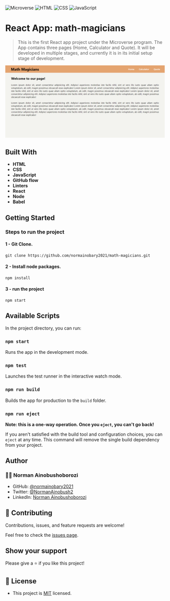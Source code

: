 ![Microverse](https://img.shields.io/badge/Microverse-blueviolet) ![HTML](https://img.shields.io/badge/-HTML-orange) ![CSS](https://img.shields.io/badge/-CSS-blue) ![JavaScript](https://img.shields.io/badge/-JavaScript-yellow)

# React App: math-magicians

> This is the first React app project under the Microverse program.
> The App contains three pages (Home, Calculator and Quote).
> It will be developed in multiple stages, and currently it is in its initial setup stage of development.

![Project Screenshot](./screenshot.png "Math Magician")

## Built With

- **HTML**
- **CSS**
- **JavaScript**
- **GitHub flow**
- **Linters**
- **React**
- **Node**
- **Babel**

## Getting Started

### Steps to run the project

#### 1 - Git Clone.

```
git clone https://github.com/normainobary2021/math-magicians.git
```
#### 2 - Install node packages.

```
npm install
```

#### 3 - run the project

```
npm start
```

## Available Scripts

In the project directory, you can run:

### `npm start`

Runs the app in the development mode.

### `npm test`

Launches the test runner in the interactive watch mode.

### `npm run build`

Builds the app for production to the `build` folder.

### `npm run eject`

**Note: this is a one-way operation. Once you `eject`, you can't go back!**

If you aren't satisfied with the build tool and configuration choices, you can `eject` at any time. This command will remove the single build dependency from your project.

## Author
### 👨‍💻 Norman Ainobushoborozi
- GitHub: [@normainobary2021](https://github.com/normainobary2021)
- Twitter: [@NormanAinobush2](https://twitter.com/NormanAinobush2)
- LinkedIn: [Norman Ainobushoborozi](https://www.linkedin.com/in/norman-ainobushoborozi/)

## 🤝 Contributing

Contributions, issues, and feature requests are welcome!

Feel free to check the [issues page](https://github.com/normainobary2021/math-magicians/issues).

## Show your support

Please give a ⭐️ if you like this project!

## 📝 License
- This project is [MIT](https://github.com/normainobary2021/math-magicians/blob/setup/MIT.md) licensed.